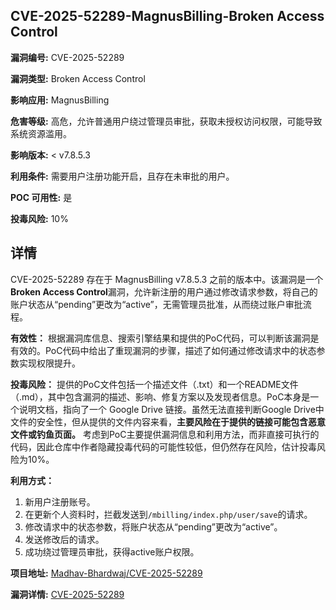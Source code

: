 ## CVE-2025-52289-MagnusBilling-Broken Access Control

**漏洞编号:** CVE-2025-52289

**漏洞类型:** Broken Access Control

**影响应用:** MagnusBilling

**危害等级:** 高危，允许普通用户绕过管理员审批，获取未授权访问权限，可能导致系统资源滥用。

**影响版本:** < v7.8.5.3

**利用条件:** 需要用户注册功能开启，且存在未审批的用户。

**POC 可用性:** 是

**投毒风险:** 10%

## 详情

CVE-2025-52289 存在于 MagnusBilling v7.8.5.3 之前的版本中。该漏洞是一个**Broken Access Control**漏洞，允许新注册的用户通过修改请求参数，将自己的账户状态从“pending”更改为“active”，无需管理员批准，从而绕过账户审批流程。

**有效性：**
根据漏洞库信息、搜索引擎结果和提供的PoC代码，可以判断该漏洞是有效的。PoC代码中给出了重现漏洞的步骤，描述了如何通过修改请求中的状态参数实现权限提升。

**投毒风险：**
提供的PoC文件包括一个描述文件（.txt）和一个README文件（.md），其中包含漏洞的描述、影响、修复方案以及发现者信息。PoC本身是一个说明文档，指向了一个 Google Drive 链接。虽然无法直接判断Google Drive中文件的安全性，但从提供的文件内容来看，**主要风险在于提供的链接可能包含恶意文件或钓鱼页面。** 考虑到PoC主要提供漏洞信息和利用方法，而非直接可执行的代码，因此仓库中作者隐藏投毒代码的可能性较低，但仍然存在风险，估计投毒风险为10%。

**利用方式：**
1.  新用户注册账号。
2.  在更新个人资料时，拦截发送到`/mbilling/index.php/user/save`的请求。
3.  修改请求中的状态参数，将账户状态从“pending”更改为“active”。
4.  发送修改后的请求。
5.  成功绕过管理员审批，获得active账户权限。

**项目地址:** [Madhav-Bhardwaj/CVE-2025-52289](https://github.com/Madhav-Bhardwaj/CVE-2025-52289)

**漏洞详情:** [CVE-2025-52289](https://nvd.nist.gov/vuln/detail/CVE-2025-52289)